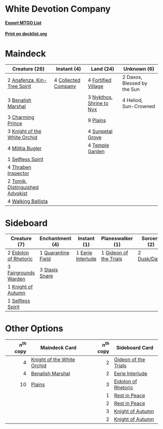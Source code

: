 # White Devotion Company

#### [Export MTGO List](../collection/White%20Devotion%20Company/White%20Devotion%20Company.txt)
#### [Print on decklist.org](http://decklist.org/?deckmain=2%09Anafenza,%20Kin-Tree%20Spirit%0A3%09Benalish%20Marshal%0A3%09Charming%20Prince%0A4%09Collected%20Company%0A2%09Daxos,%20Blessed%20by%20the%20Sun%0A4%09Fortified%20Village%0A4%09Heliod,%20Sun-Crowned%0A3%09Knight%20of%20the%20White%20Orchid%0A4%09Militia%20Bugler%0A3%09Nykthos,%20Shrine%20to%20Nyx%0A9%09Plains%0A1%09Selfless%20Spirit%0A4%09Sunpetal%20Grove%0A4%09Temple%20Garden%0A4%09Thraben%20Inspector%0A2%09Tomik,%20Distinguished%20Advokist%0A4%09Walking%20Ballista&deckside=2%09Dusk/Dawn%0A1%09Eerie%20Interlude%0A2%09Eidolon%20of%20Rhetoric%0A3%09Fairgrounds%20Warden%0A1%09Gideon%20of%20the%20Trials%0A1%09Knight%20of%20Autumn%0A1%09Quarantine%20Field%0A1%09Selfless%20Spirit%0A3%09Stasis%20Snare)
# Maindeck

|                                              Creature (26)                                               |                                         Instant (4)                                          |                                             Land (24)                                             |        Unknown (6)        |
|----------------------------------------------------------------------------------------------------------|----------------------------------------------------------------------------------------------|---------------------------------------------------------------------------------------------------|---------------------------|
|2 [Anafenza, Kin-Tree Spirit](http://gatherer.wizards.com/Pages/Card/Details.aspx?multiverseid=394490)    |4 [Collected Company](http://gatherer.wizards.com/Pages/Card/Details.aspx?multiverseid=394519)|4 [Fortified Village](http://gatherer.wizards.com/Pages/Card/Details.aspx?multiverseid=410042)     |2 Daxos, Blessed by the Sun|
|3 [Benalish Marshal](http://gatherer.wizards.com/Pages/Card/Details.aspx?multiverseid=442894)             |                                                                                              |3 [Nykthos, Shrine to Nyx](http://gatherer.wizards.com/Pages/Card/Details.aspx?multiverseid=373713)|4 Heliod, Sun-Crowned      |
|3 [Charming Prince](http://gatherer.wizards.com/Pages/Card/Details.aspx?multiverseid=472970)              |                                                                                              |9 [Plains](http://gatherer.wizards.com/Pages/Card/Details.aspx?multiverseid=439856)                |                           |
|3 [Knight of the White Orchid](http://gatherer.wizards.com/Pages/Card/Details.aspx?multiverseid=178094)   |                                                                                              |4 [Sunpetal Grove](http://gatherer.wizards.com/Pages/Card/Details.aspx?multiverseid=420946)        |                           |
|4 [Militia Bugler](http://gatherer.wizards.com/Pages/Card/Details.aspx?multiverseid=447165)               |                                                                                              |4 [Temple Garden](http://gatherer.wizards.com/Pages/Card/Details.aspx?multiverseid=405112)         |                           |
|1 [Selfless Spirit](http://gatherer.wizards.com/Pages/Card/Details.aspx?multiverseid=414332)              |                                                                                              |                                                                                                   |                           |
|4 [Thraben Inspector](http://gatherer.wizards.com/Pages/Card/Details.aspx?multiverseid=409784)            |                                                                                              |                                                                                                   |                           |
|2 [Tomik, Distinguished Advokist](http://gatherer.wizards.com/Pages/Card/Details.aspx?multiverseid=460961)|                                                                                              |                                                                                                   |                           |
|4 [Walking Ballista](http://gatherer.wizards.com/Pages/Card/Details.aspx?multiverseid=423848)             |                                                                                              |                                                                                                   |                           |


# Sideboard

|                                          Creature (7)                                          |                                       Enchantment (4)                                       |                                        Instant (1)                                         |                                        Planeswalker (1)                                         |                                     Sorcery (2)                                      |
|------------------------------------------------------------------------------------------------|---------------------------------------------------------------------------------------------|--------------------------------------------------------------------------------------------|-------------------------------------------------------------------------------------------------|--------------------------------------------------------------------------------------|
|2 [Eidolon of Rhetoric](http://gatherer.wizards.com/Pages/Card/Details.aspx?multiverseid=380409)|1 [Quarantine Field](http://gatherer.wizards.com/Pages/Card/Details.aspx?multiverseid=402001)|1 [Eerie Interlude](http://gatherer.wizards.com/Pages/Card/Details.aspx?multiverseid=409584)|1 [Gideon of the Trials](http://gatherer.wizards.com/Pages/Card/Details.aspx?multiverseid=426716)|2 [Dusk/Dawn](http://gatherer.wizards.com/Pages/Card/Details.aspx?multiverseid=426912)|
|3 [Fairgrounds Warden](http://gatherer.wizards.com/Pages/Card/Details.aspx?multiverseid=417586) |3 [Stasis Snare](http://gatherer.wizards.com/Pages/Card/Details.aspx?multiverseid=402048)    |                                                                                            |                                                                                                 |                                                                                      |
|1 [Knight of Autumn](http://gatherer.wizards.com/Pages/Card/Details.aspx?multiverseid=452933)   |                                                                                             |                                                                                            |                                                                                                 |                                                                                      |
|1 [Selfless Spirit](http://gatherer.wizards.com/Pages/Card/Details.aspx?multiverseid=414332)    |                                                                                             |                                                                                            |                                                                                                 |                                                                                      |


# Other Options

|*n*<sup>th</sup> copy|                                            Maindeck Card                                            |*n*<sup>th</sup> copy|                                        Sideboard Card                                         |
|--------------------:|-----------------------------------------------------------------------------------------------------|--------------------:|-----------------------------------------------------------------------------------------------|
|                    4|[Knight of the White Orchid](http://gatherer.wizards.com/Pages/Card/Details.aspx?multiverseid=178094)|                    2|[Gideon of the Trials](http://gatherer.wizards.com/Pages/Card/Details.aspx?multiverseid=426716)|
|                    4|[Benalish Marshal](http://gatherer.wizards.com/Pages/Card/Details.aspx?multiverseid=442894)          |                    2|[Eerie Interlude](http://gatherer.wizards.com/Pages/Card/Details.aspx?multiverseid=409584)     |
|                   10|[Plains](http://gatherer.wizards.com/Pages/Card/Details.aspx?multiverseid=439856)                    |                    3|[Eidolon of Rhetoric](http://gatherer.wizards.com/Pages/Card/Details.aspx?multiverseid=380409) |
|                     |                                                                                                     |                    1|[Rest in Peace](http://gatherer.wizards.com/Pages/Card/Details.aspx?multiverseid=442021)       |
|                     |                                                                                                     |                    2|[Rest in Peace](http://gatherer.wizards.com/Pages/Card/Details.aspx?multiverseid=442021)       |
|                     |                                                                                                     |                    3|[Knight of Autumn](http://gatherer.wizards.com/Pages/Card/Details.aspx?multiverseid=452933)    |
|                     |                                                                                                     |                    2|[Knight of Autumn](http://gatherer.wizards.com/Pages/Card/Details.aspx?multiverseid=452933)    |

